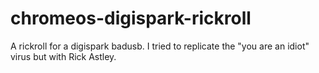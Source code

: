 # chromeos-digispark-rickroll
A rickroll for a digispark badusb. I tried to replicate the "you are an idiot" virus but with Rick Astley.
